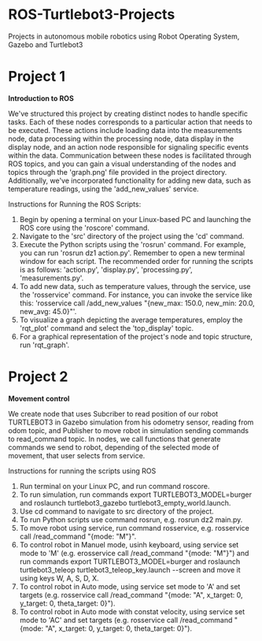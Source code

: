 # ROS-Turtlebot3-Projects
Projects in autonomous mobile robotics using Robot Operating System, Gazebo and Turtlebot3

# Project 1 #
**Introduction to ROS**

We've structured this project by creating distinct nodes to handle specific tasks. Each of these nodes corresponds to a particular action that needs to be executed. These actions include loading data into the measurements node, data processing within the processing node, data display in the display node, and an action node responsible for signaling specific events within the data. Communication between these nodes is facilitated through ROS topics, and you can gain a visual understanding of the nodes and topics through the 'graph.png' file provided in the project directory. Additionally, we've incorporated functionality for adding new data, such as temperature readings, using the 'add_new_values' service.

Instructions for Running the ROS Scripts:

1. Begin by opening a terminal on your Linux-based PC and launching the ROS core using the 'roscore' command.
2. Navigate to the 'src' directory of the project using the 'cd' command.
3. Execute the Python scripts using the 'rosrun' command. For example, you can run 'rosrun dz1 action.py'. Remember to open a new terminal window for each script. The recommended order for running the scripts is as follows: 'action.py', 'display.py', 'processing.py', 'measurements.py'.
4. To add new data, such as temperature values, through the service, use the 'rosservice' command. For instance, you can invoke the service like this: 'rosservice call /add_new_values "{new_max: 150.0, new_min: 20.0, new_avg: 45.0}"'.
5. To visualize a graph depicting the average temperatures, employ the 'rqt_plot' command and select the 'top_display' topic.
6. For a graphical representation of the project's node and topic structure, run 'rqt_graph'.

# Project 2 #
**Movement control**

We create node that uses Subcriber to read position of our robot TURTLEBOT3 in Gazebo simulation from his odometry sensor, reading from odom topic, and Publisher to move robot in simulation sending commands to read_command topic. In nodes, we call functions that generate commands we send to robot, depending of the selected mode of movement, that user selects from service.

Instructions for running the scripts using ROS

1. Run terminal on your Linux PC, and run command roscore.
2. To run simulation, run commands export TURTLEBOT3_MODEL=burger and roslaunch turtlebot3_gazebo turtlebot3_empty_world.launch.
3. Use cd command to navigate to src directory of the project.
4. To run Python scripts use command rosrun, e.g. rosrun dz2 main.py.
5. To move robot using service, run command rosservice, e.g. rosservice call /read_command "{mode: "M"}".
6. To control robot in Manuel mode, usinh keyboard, using service set mode to 'M' (e.g. erosservice call /read_command "{mode: "M"}") and run commands export TURTLEBOT3_MODEL=burger and roslaunch turtlebot3_teleop turtlebot3_teleop_key.launch --screen and move it using keys W, A, S, D, X.
7. To control robot in Auto mode, using service set mode to 'A' and set targets (e.g. rosservice call /read_command "{mode: "A", x_target: 0, y_target: 0, theta_target: 0}").
8. To control robot in Auto mode with constat velocity, using service set mode to 'AC' and set targets (e.g. rosservice call /read_command "{mode: "A", x_target: 0, y_target: 0, theta_target: 0}").
